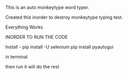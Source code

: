 This is an auto monkeytype word typer. 

Created this inorder to destroy monkeytype typing test.

Everything Works


INORDER TO RUN THE CODE 

Install - 
pip install -U selenium
pip install pyautogui

in terminal 

then run it will do the rest

